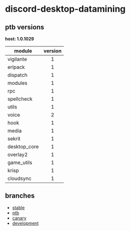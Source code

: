 # discord-desktop-datamining

## ptb versions

**host: 1.0.1029**

| module | version |
| ------ | :-----: |
| vigilante | 1 |
| erlpack | 1 |
| dispatch | 1 |
| modules | 1 |
| rpc | 1 |
| spellcheck | 1 |
| utils | 1 |
| voice | 2 |
| hook | 1 |
| media | 1 |
| sekrit | 1 |
| desktop_core | 1 |
| overlay2 | 1 |
| game_utils | 1 |
| krisp | 1 |
| cloudsync | 1 |

## branches

- [stable](https://github.com/OpenAsar/discord-desktop-datamining/tree/stable)
- [ptb](https://github.com/OpenAsar/discord-desktop-datamining/tree/ptb)
- [canary](https://github.com/OpenAsar/discord-desktop-datamining/tree/canary)
- [development](https://github.com/OpenAsar/discord-desktop-datamining/tree/development)